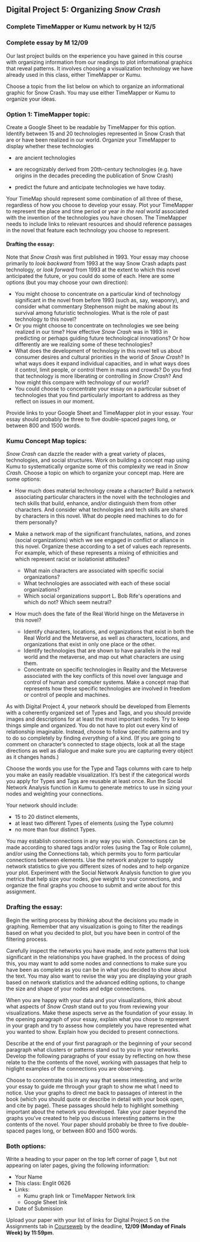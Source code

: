 ## Digital Project 5: Organizing *Snow Crash*

### Complete TimeMapper or Kumu network by H 12/5
### Complete essay by M 12/09

Our last project builds on the experience you have gained in this course with organizing information from our readings to plot informational graphics that reveal patterns. It involves choosing a visualization technology we have already used in this class, either TimeMapper or Kumu. 

Choose a topic from the list below on which to organize an informational graphic for Snow Crash. You may use either TimeMapper or Kumu to organize your ideas.

### Option 1: TimeMapper topic:
Create a Google Sheet to be readable by TimeMapper for this option. Identify between 15 and 20 technologies represented in Snow Crash that are or have been realized in our world. Organize your TimeMapper to display whether these technologies

* are ancient technologies
     
* are recognizably derived from 20th-century technologies (e.g. have origins in the decades preceding the publication of Snow Crash)
     
* predict the future and anticipate technologies we have today.
     
Your TimeMap should represent some combination of all three of these, regardless of how you choose to develop your essay. Plot your TimeMapper to represent the place and time period or year *in the real world* associated with the invention of the technologies you have chosen. The TimeMapper needs to include links to relevant resources and should reference passages in the novel that feature each technology you choose to represent. 
     
#### Drafting the essay: 
Note that *Snow Crash* was first published in 1993. Your essay may choose primarily to *look backward* from 1993 at the way Snow Crash adapts past technology, or *look forward* from 1993 at the extent to which this novel anticipated the future, or you could do some of each. Here are some options (but you may choose your own direction): 

* You might choose to concentrate on a particular kind of technology significant in the novel from before 1993 (such as, say, weaponry), and consider what commentary Stephenson might be making about its survival among futuristic technologies. What is the role of past technology to this novel?
* Or you might choose to concentrate on technologies we see being realized in our time? How effective *Snow Crash* was in 1993 in predicting or perhaps guiding future technological innovations? Or how differently are we realizing some of these technologies? 
* What does the development of technology in this novel tell us about consumer desires and cultural priorities in the world of *Snow Crash*? In what ways does it expand individual capacities, and in what ways does it control, limit people, or control them in mass and crowds? Do you find that technology is more liberating or controlling in *Snow Crash*? And how might this compare with technology of our world?
* You could choose to concentrate your essay on a particular subset of technologies that you find particularly important to address as they reflect on issues in our moment. 

Provide links to your Google Sheet and TimeMapper plot in your essay. Your essay should probably be three to five double-spaced pages long, or between 800 and 1500 words.

### Kumu Concept Map topics:

*Snow Crash* can dazzle the reader with a great variety of places, technologies, and social structures. Work on building a concept map using Kumu to systematically organize some of this complexity we read in *Snow Crash*. Choose a topic on which to organize your concept map. Here are some options:

* How much does material technology create a character? Build a network associating particular characters in the novel with the technologies and tech skills that build, enhance, and/or distinguish them from other characters. And consider what technologies and tech skills are shared by characters in this novel. What do people need machines to do for them personally? 

* Make a network map of the significant franchulates, nations, and zones (social organizations) which we see engaged in conflict or alliance in this novel. Organize these according to a set of values each represents. For example, which of these represents a mixing of ethnicities and which represent racist or isolationist attitudes? 
     * What main characters are associated with specific social organizations?
     * What technologies are associated with each of these social organizations? 
     * Which social organizations support L. Bob Rife's operations and which do not? Which seem neutral?
     
* How much does the fate of the Real World hinge on the Metaverse in this novel? 
     * Identify characters, locations, and organizations that exist in both the Real World and the Metaverse, as well as characters, locations, and organizations that exist in only one place or the other. 
     * Identify technologies that are shown to have parallels in the real world and the metaverse, and map out what characters are using them. 
     * Concentrate on specific technologies in Reality and the Metaverse associated with the key conflicts of this novel over language and control of human and computer systems. Make a concept map that represents how these specific technologies are involved in freedom or control of people and machines. 
    
As with Digital Project 4, your network should be developed from Elements with a coherently organized set of Types and Tags, and you should provide images and descriptions for at least the most important nodes. Try to keep things simple and organized. You do not have to plot out every kind of relationship imaginable. Instead, choose to follow specific patterns and try to do so completely by finding *everything* of a kind. (If you are going to comment on character’s connected to stage objects, look at all the stage directions as well as dialogue and make sure you are capturing every object as it changes hands.) 

Choose the words you use for the Type and Tags columns with care to help you make an easily readable visualization. It’s best if the categorical words you apply for Types and Tags are reusable at least once. Run the Social Network Analysis function in Kumu to generate metrics to use in sizing your nodes and weighting your connections. 

Your network should include:
* 15 to 20 distinct elements, 
* at least two different Types of elements (using the Type column)
* no more than four distinct Types.

You may establish connections in any way you wish. Connections can be made according to shared tags and/or roles (using the Tag or Role column), and/or using the Connections tab, which permits you to form particular connections between elements. 
Use the network analyzer to supply network statistics to give you different sizes of nodes and to help organize your plot. Experiment with the Social Network Analysis function to give you metrics that help size your nodes, give weight to your connections, and organize the final graphs you choose to submit and write about for this assignment. 

### Drafting the essay: 
Begin the writing process by thinking about the decisions you made in graphing. Remember that any visualization is going to filter the readings based on what you decided to plot, but you have been in control of the filtering process.  

Carefully inspect the networks you have made, and note patterns that look significant in the relationships you have graphed. In the process of doing this, you may want to add some nodes and connections to make sure you have been as complete as you can be in what you decided to show about the text. You may also want to revise the way you are displaying your graph based on network statistics and the advanced editing options, to change the size and shape of your nodes and edge connections.

When you are happy with your data and your visualizations, think about what aspects of *Snow Crash* stand out to you from reviewing your visualizations. Make these aspects serve as the foundation of your essay. In the opening paragraph of your essay, explain what you chose to represent in your graph and try to assess how completely you have represented what you wanted to show. Explain how you decided to present connections.

Describe at the end of your first paragraph or the beginning of your second paragraph what clusters or patterns stand out to you in your networks. Develop the following paragraphs of your essay by reflecting on how these relate to the the contents of the novel, working with passages that help to higlight examples of the connections you are observing.

Choose to concentrate this in any way that seems interesting, and write your essay to guide me through your graph to show me what I need to notice. Use your graphs to direct me back to passages of interest in the book (which you should quote or describe in detail with your book open, and cite by page). These passages should help to highlight something important about the network you developed. Take your paper beyond the graphs you've created to help you discuss interesting patterns in the contents of the novel. Your paper should probably be three to five double-spaced pages long, or between 800 and 1500 words.

### Both options:
Write a heading to your paper on the top left corner of page 1, but not appearing on later pages, giving the following information:

* Your Name
* This class: Englit 0626
* Links:
  * Kumu graph link or TimeMapper Network link
  * Google Sheet link
* Date of Submission

Upload your paper with your list of links for Digital Project 5 on the Assignments tab in [Courseweb](https://courseweb.pitt.edu) by the deadline, **12/09 (Monday of Finals Week) by 11:59pm**. 
